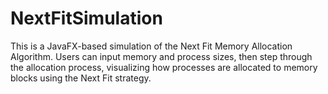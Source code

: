 # NextFitSimulation
This is a JavaFX-based simulation of the Next Fit Memory Allocation Algorithm. Users can input memory and process sizes, then step through the allocation process, visualizing how processes are allocated to memory blocks using the Next Fit strategy.
